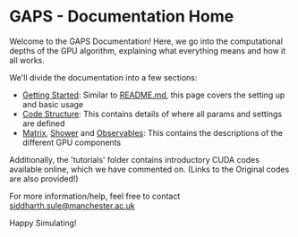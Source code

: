 # GAPS - Documentation Home

Welcome to the GAPS Documentation! Here, we go into the computational depths of the GPU algorithm, explaining what everything means and how it all works.

We'll divide the documentation into a few sections:

- [Getting Started](sections/getting-started.md): Similar to [README.md](../README.md), this page covers the setting up and basic usage
- [Code Structure](sections/code-structure.md): This contains details of where all params and settings are defined
- [Matrix](sections/matrix-element.md), [Shower](sections/parton-shower.md) and [Observables](sections/observables.md): This contains the descriptions of the different GPU components

Additionally, the 'tutorials' folder contains introductory CUDA codes available online, which we have commented on. (Links to the Original codes are also provided!)

For more information/help, feel free to contact [siddharth.sule@manchester.ac.uk](mailto:siddharth.sule@manchester.ac.uk)

Happy Simulating!
